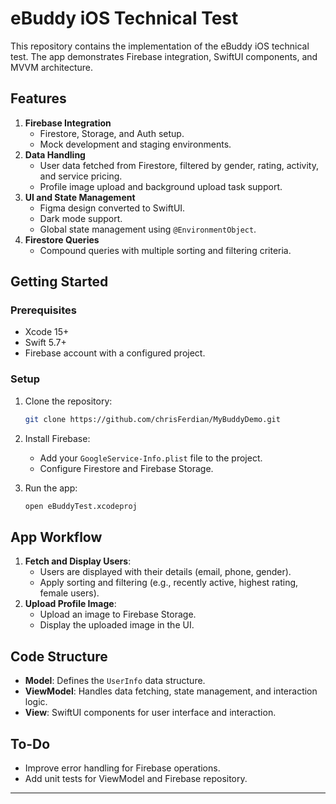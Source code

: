 # **eBuddy iOS Technical Test**

This repository contains the implementation of the eBuddy iOS technical test. The app demonstrates Firebase integration, SwiftUI components, and MVVM architecture.

## **Features**
1. **Firebase Integration**
   - Firestore, Storage, and Auth setup.
   - Mock development and staging environments.
2. **Data Handling**
   - User data fetched from Firestore, filtered by gender, rating, activity, and service pricing.
   - Profile image upload and background upload task support.
3. **UI and State Management**
   - Figma design converted to SwiftUI.
   - Dark mode support.
   - Global state management using `@EnvironmentObject`.
4. **Firestore Queries**
   - Compound queries with multiple sorting and filtering criteria.

## **Getting Started**
### **Prerequisites**
- Xcode 15+
- Swift 5.7+
- Firebase account with a configured project.

### **Setup**
1. Clone the repository:
   ```bash
   git clone https://github.com/chrisFerdian/MyBuddyDemo.git
   ```
2. Install Firebase:
   - Add your `GoogleService-Info.plist` file to the project.
   - Configure Firestore and Firebase Storage.

3. Run the app:
   ```bash
   open eBuddyTest.xcodeproj
   ```

## **App Workflow**
1. **Fetch and Display Users**:
   - Users are displayed with their details (email, phone, gender).
   - Apply sorting and filtering (e.g., recently active, highest rating, female users).
2. **Upload Profile Image**:
   - Upload an image to Firebase Storage.
   - Display the uploaded image in the UI.

## **Code Structure**
- **Model**: Defines the `UserInfo` data structure.
- **ViewModel**: Handles data fetching, state management, and interaction logic.
- **View**: SwiftUI components for user interface and interaction.

## **To-Do**
- Improve error handling for Firebase operations.
- Add unit tests for ViewModel and Firebase repository.
---
